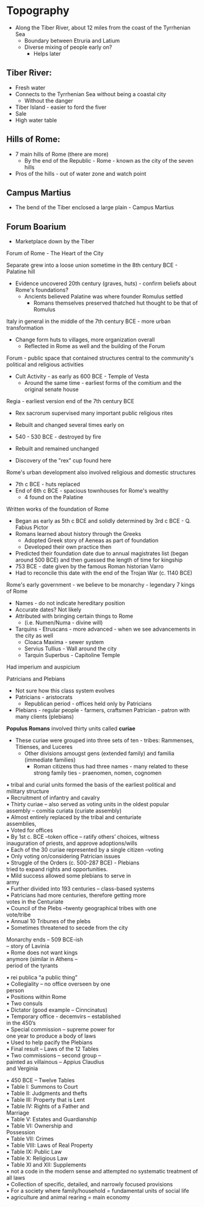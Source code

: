 # Topography
- Along the Tiber River, about 12 miles from the coast of the Tyrrhenian Sea
	- Boundary between Etruria and Latium
	- Diverse mixing of people early on?
		- Helps later

## Tiber River:
- Fresh water
- Connects to the Tyrrhenian Sea without being a coastal city
	- Without the danger
- Tiber Island - easier to ford the fiver
- Sale
- High water table

## Hills of Rome:
- 7 main hills of Rome (there are more)
	- By the end of the Republic - Rome - known as the city of the seven hills
- Pros of the hills - out of water zone and watch point

## Campus Martius
 - The bend of the Tiber enclosed a large plain - Campus Martius
## Forum Boarium
- Marketplace down by the Tiber

Forum of Rome - The Heart of the City

Separate grew into a loose union sometime in the 8th century BCE - Palatine hill
 - Evidence uncovered 20th century (graves, huts) - confirm beliefs about Rome's foundations?
	 - Ancients believed Palatine was where founder Romulus settled
		 - Romans themselves preserved thatched hut thought to be that of Romulus

Italy in general in the middle of the 7th century BCE - more urban transformation
- Change form huts to villages, more organization overall
	- Reflected in Rome as well and the building of the Forum

Forum - public space that contained structures central to the community's political and religious activities
- Cult Activity - as early as 600 BCE - Temple of Vesta
	- Around the same time - earliest forms of the comitium and the original senate house

Regia - earliest version end of the 7th century BCE
- Rex sacrorum supervised many important public religious rites
- Rebuilt and changed several times early on
- 540 - 530 BCE - destroyed by fire 
- Rebuilt and remained unchanged

- Discovery of the "rex" cup found here


Rome's urban development also involved religious and domestic structures
- 7th c BCE - huts replaced
- End of 6th c BCE - spacious townhouses for Rome's wealthy
	- 4 found on the Palatine

Written works of the foundation of Rome
- Began as early as 5th c BCE and solidly determined by 3rd c BCE - Q. Fabius Pictor 
- Romans learned about history through the Greeks
	- Adopted Greek story of Aeneas as part of foundation
	- Developed their own practice then
- Predicted their foundation date due to annual magistrates list (began around 500 BCE) and then guessed the length of time for kingship
- 753 BCE - date given by the famous Roman historian Varro
- Had to reconcile this date with the end of the Trojan War (c. 1140 BCE)

Rome's early government - we believe to be monarchy - legendary 7 kings of Rome
- Names - do not indicate hereditary position
- Accurate dates? Not likely
- Attributed with bringing certain things to Rome
	- (i.e. Numen/Numa - divine will)
- Tarquins - Etruscans - more advanced - when we see advancements in the city as well
	- Cloaca Maxima - sewer system
	- Servius Tullius - Wall around the city
	- Tarquin Superbus - Capitoline Temple

Had imperium and auspicium


Patricians and Plebians
- Not sure how this class system evolves
- Patricians - aristocrats
	- Republican period - offices held only by Patricians
- Plebians - regular people - farmers, craftsmen
Patrician - patron with many clients (plebians)

**Populus Romans** involved thirty units called **curiae**
- These curiae were grouped into three sets of ten - tribes: Rammenses, Titienses, and Luceres
	- Other divisions amougst gens (extended family) and familia (immediate families)
		- Roman citizens thus had three names - many related to these strong family ties - praenomen, nomen, cognomen

• tribal and curial units formed the basis of the earliest political and  
military structure  
• Recruitment of infantry and cavalry  
• Thirty curiae – also served as voting units in the oldest popular  
assembly – comitia curiata (curiate assembly)  
• Almost entirely replaced by the tribal and centuriate  
assemblies,  
• Voted for offices  
• By 1st c. BCE –token office – ratify others’ choices, witness  
inauguration of priests, and approve adoptions/wills  
• Each of the 30 curiae represented by a single citizen –voting  
• Only voting on/considering Patrician issues  
• Struggle of the Orders (c. 500-287 BCE) - Plebians  
tried to expand rights and opportunities.  
• Mild success allowed some plebians to serve in  
army  
• Further divided into 193 centuries – class-based systems  
• Patricians had more centuries, therefore getting more  
votes in the Centuriate  
• Council of the Plebs –twenty geographical tribes with one  
vote/tribe  
• Annual 10 Tribunes of the plebs  
• Sometimes threatened to secede from the city


  
Monarchy ends – 509 BCE-ish  
– story of Lavinia  
• Rome does not want kings  
anymore (similar in Athens –  
period of the tyrants


• rei publica “a public thing”  
• Collegiality – no office overseen by one  
person  
• Positions within Rome  
• Two consuls  
• Dictator (good example – Cinncinatus)  
• Temporary office - decemvirs – established  
in the 450’s  
• Special commission – supreme power for  
one year to produce a body of laws  
• Used to help pacify the Plebians  
• Final result – Laws of the 12 Tables  
• Two commissions – second group –  
painted as villainous – Appius Claudius  
and Verginia

• 450 BCE – Twelve Tables  
• Table I: Summons to Court  
• Table II: Judgments and thefts  
• Table III: Property that is Lent  
• Table IV: Rights of a Father and  
Marriage  
• Table V: Estates and Guardianship  
• Table VI: Ownership and  
Possession  
• Table VII: Crimes  
• Table VIII: Laws of Real Property  
• Table IX: Public Law  
• Table X: Religious Law  
• Table XI and XII: Supplements  
• not a code in the modern sense and attempted no systematic treatment of all laws  
• Collection of specific, detailed, and narrowly focused provisions  
• For a society where family/household = fundamental units of social life  
• agriculture and animal rearing = main economy